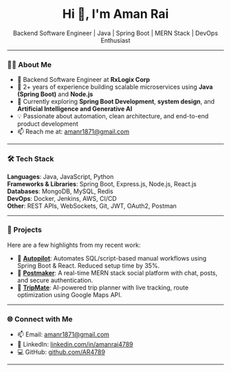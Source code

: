 <h1 align="center">Hi 👋, I'm Aman Rai</h1>
<p align="center">
  Backend Software Engineer | Java | Spring Boot | MERN Stack | DevOps Enthusiast
</p>

---

### 👨‍💻 About Me

- 💼 Backend Software Engineer at **RxLogix Corp**
- 🔧 2+ years of experience building scalable microservices using **Java (Spring Boot)** and **Node.js**
- 🌱 Currently exploring **Spring Boot Development**, **system design**, and **Artificial Intelligence and Generative AI**
- 💡 Passionate about automation, clean architecture, and end-to-end product development
- 📫 Reach me at: [amanr1871@gmail.com](mailto:amanr1871@gmail.com)

---

### 🛠️ Tech Stack

**Languages**: Java, JavaScript, Python  
**Frameworks & Libraries**: Spring Boot, Express.js, Node.js, React.js  
**Databases**: MongoDB, MySQL, Redis  
**DevOps**: Docker, Jenkins, AWS, CI/CD  
**Other**: REST APIs, WebSockets, Git, JWT, OAuth2, Postman

---

### 🚀 Projects

Here are a few highlights from my recent work:

- 🔹 **[Autopilot](https://github.com/AR4789/Autopilot)**: Automates SQL/script-based manual workflows using Spring Boot & React. Reduced setup time by 35%.
- 🔹 **[Postmaker](https://github.com/AR4789/Postmaker)**: A real-time MERN stack social platform with chat, posts, and secure authentication.
- 🔹 **[TripMate](https://github.com/AR4789/Tripmate)**: AI-powered trip planner with live tracking, route optimization using Google Maps API.

---


### 🌐 Connect with Me

- 📫 Email: [amanr1871@gmail.com](mailto:amanr1871@gmail.com)  
- 💼 LinkedIn: [linkedin.com/in/amanrai4789](https://www.linkedin.com/in/amanrai4789)  
- 💻 GitHub: [github.com/AR4789](https://github.com/AR4789)

---

<!---
AR4789/AR4789 is a ✨ special ✨ repository because its `README.md` (this file) appears on your GitHub profile.
--->
